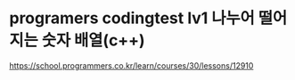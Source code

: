 # programers codingtest lv1 나누어 떨어지는 숫자 배열(c++)
https://school.programmers.co.kr/learn/courses/30/lessons/12910
